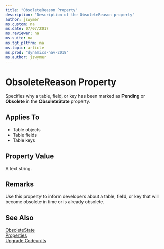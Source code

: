 ```yaml
---
title: "ObsoleteReason Property"
description: "Description of the ObsoleteReason property"
author: jswymer
ms.custom: na
ms.date: 07/07/2017
ms.reviewer: na
ms.suite: na
ms.tgt_pltfrm: na
ms.topic: article
ms.prod: "dynamics-nav-2018"
ms.author: jswymer
---
```

# ObsoleteReason Property
Specifies why a table, field, or key has been marked as **Pending** or **Obsolete** in the **ObsoleteState** property.   

## Applies To  

-   Table objects
-   Table fields
-   Table keys
  
## Property Value  
 A text string.

## Remarks  
Use this property to inform developers about a table, field, or key that will become obsolete in time or is already obsolete.

## See Also  
 [ObsoleteState](obsoletestate-property.md)  
 [Properties](Properties.md)  
 [Upgrade Codeunits](upgrade-codeunits.md)  

